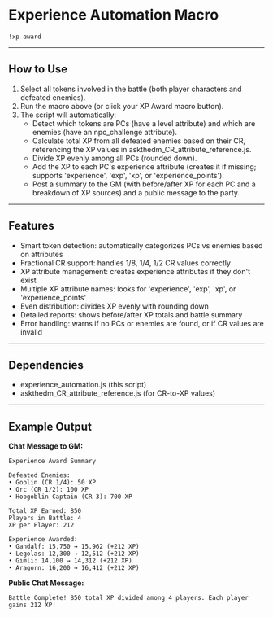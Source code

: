 # Experience Automation Macro

```
!xp award
```

---

## How to Use

1. Select all tokens involved in the battle (both player characters and defeated enemies).
2. Run the macro above (or click your XP Award macro button).
3. The script will automatically:
   - Detect which tokens are PCs (have a level attribute) and which are enemies (have an npc_challenge attribute).
   - Calculate total XP from all defeated enemies based on their CR, referencing the XP values in askthedm_CR_attribute_reference.js.
   - Divide XP evenly among all PCs (rounded down).
   - Add the XP to each PC's experience attribute (creates it if missing; supports 'experience', 'exp', 'xp', or 'experience_points').
   - Post a summary to the GM (with before/after XP for each PC and a breakdown of XP sources) and a public message to the party.

---

## Features

- Smart token detection: automatically categorizes PCs vs enemies based on attributes
- Fractional CR support: handles 1/8, 1/4, 1/2 CR values correctly
- XP attribute management: creates experience attributes if they don't exist
- Multiple XP attribute names: looks for 'experience', 'exp', 'xp', or 'experience_points'
- Even distribution: divides XP evenly with rounding down
- Detailed reports: shows before/after XP totals and battle summary
- Error handling: warns if no PCs or enemies are found, or if CR values are invalid

---

## Dependencies

- experience_automation.js (this script)
- askthedm_CR_attribute_reference.js (for CR-to-XP values)

---

## Example Output

**Chat Message to GM:**
```
Experience Award Summary

Defeated Enemies:
• Goblin (CR 1/4): 50 XP
• Orc (CR 1/2): 100 XP  
• Hobgoblin Captain (CR 3): 700 XP

Total XP Earned: 850
Players in Battle: 4
XP per Player: 212

Experience Awarded:
• Gandalf: 15,750 → 15,962 (+212 XP)
• Legolas: 12,300 → 12,512 (+212 XP)
• Gimli: 14,100 → 14,312 (+212 XP)
• Aragorn: 16,200 → 16,412 (+212 XP)
```

**Public Chat Message:**
```
Battle Complete! 850 total XP divided among 4 players. Each player gains 212 XP!
```
